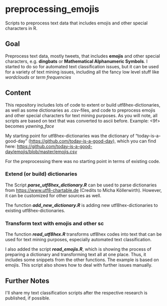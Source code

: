 # preprocessing_emojis
Scripts to preprocess text data that includes emojis and other special characters in R.

## Goal
Preprocess text data, mostly tweets, that includes **emojis** and other special characters, e.g. **dingbats** or **Mathematical Alphanumeric Symbols**. I started to do so for automated text classification issues, but it can be used for a variety of text mining issues, including all the fancy low level stuff like *wordclouds* or *term frequencies*

## Content
This repository includes lots of code to extent or build utf8hex-dictionaries, as well as some dictionaries as .csv-files, and code to preprocess emojis and other special characters for text mining purposes. As you will note, all scripts are based on text that was converted to ascii before. Example: <f0><9f><a5><b1> becomes *yawning_face*

My starting point for utf8hex-dictionaries was the dictionary of “today-is-a-good-day” (https://github.com/today-is-a-good-day), which you can find here: https://github.com/today-is-a-good-day/emojis/blob/master/emojis.csv

For the preprocessing there was no starting point in terms of existing code.

### Extend (or build) dictionaries
The Script ***parse_utf8hex_dictionary.R*** can be used to parse dictionaries from https://www.utf8-chartable.de (Credits to Micha Köllerwirth). However, it can be customized for other sources as well.

The function ***add_new_dictionary.R*** is adding new utf8hex-dictionaries to existing utf8hex-dictionaries. 

### Transform text with emojis and other sc
The function ***read_utf8hex.R*** transforms utf8hex codes into text that can be used for text mining purposes, especially automated text classification.

I also added the script ***read_emojis.R***, which is showing the process of preparing a dictionary and transforming text all at one place. Thus, it includes some snippets from the other functions. The example is based on emojis. This script also shows how to deal with further issues manually.

## Further Notes
I'll share my text classification scripts after the respective research is published, if possible.
